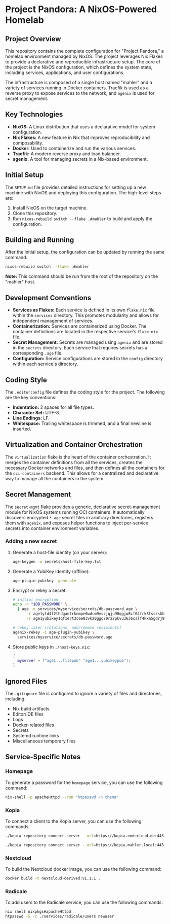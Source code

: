 # Project Pandora: A NixOS-Powered Homelab

## Project Overview

This repository contains the complete configuration for "Project Pandora," a homelab environment managed by NixOS. The project leverages Nix Flakes to provide a declarative and reproducible infrastructure setup. The core of the project is the NixOS configuration, which defines the system state, including services, applications, and user configurations.

The infrastructure is composed of a single host named "mahler" and a variety of services running in Docker containers. Traefik is used as a reverse proxy to expose services to the network, and `agenix` is used for secret management.

## Key Technologies

*   **NixOS:** A Linux distribution that uses a declarative model for system configuration.
*   **Nix Flakes:** A new feature in Nix that improves reproducibility and composability.
*   **Docker:** Used to containerize and run the various services.
*   **Traefik:** A modern reverse proxy and load balancer.
*   **agenix:** A tool for managing secrets in a Nix-based environment.

## Initial Setup

The `SETUP.md` file provides detailed instructions for setting up a new machine with NixOS and deploying this configuration. The high-level steps are:

1.  Install NixOS on the target machine.
2.  Clone this repository.
3.  Run `nixos-rebuild switch --flake .#mahler` to build and apply the configuration.

## Building and Running

After the initial setup, the configuration can be updated by running the same command:

```bash
nixos-rebuild switch --flake .#mahler
```

**Note:** This command should be run from the root of the repository on the "mahler" host.

## Development Conventions

*   **Services as Flakes:** Each service is defined in its own `flake.nix` file within the `services` directory. This promotes modularity and allows for independent management of services.
*   **Containerization:** Services are containerized using Docker. The container definitions are located in the respective service's `flake.nix` file.
*   **Secret Management:** Secrets are managed using `agenix` and are stored in the `secrets` directory. Each service that requires secrets has a corresponding `.age` file.
*   **Configuration:** Service configurations are stored in the `config` directory within each service's directory.

## Coding Style

The `.editorconfig` file defines the coding style for the project. The following are the key conventions:

*   **Indentation:** 2 spaces for all file types.
*   **Character Set:** UTF-8.
*   **Line Endings:** LF.
*   **Whitespace:** Trailing whitespace is trimmed, and a final newline is inserted.

## Virtualization and Container Orchestration

The `virtualization` flake is the heart of the container orchestration. It merges the container definitions from all the services, creates the necessary Docker networks and files, and then defines all the containers for the `oci-containers` backend. This allows for a centralized and declarative way to manage all the containers in the system.

## Secret Management

The `secret-mgmt` flake provides a generic, declarative secret-management module for NixOS systems running OCI containers. It automatically discovers encrypted `*.age` secret files in arbitrary directories, registers them with `agenix`, and exposes helper functions to inject per-service secrets into container environment variables.

### Adding a new secret

1.  Generate a host-file identity (on your server):

    ```bash
    age-keygen -o secrets/host-file-key.txt
    ```

2.  Generate a YubiKey identity (offline):

    ```bash
    age-plugin-yubikey -generate
    ```

3.  Encrypt or rekey a secret:

    ```bash
    # initial encryption
    echo -n "$DB_PASSWORD" \
      | age -o services/myservice/secrets/db-password.age \
          -r age1yld4l2thdgantrknmpe6wdcm9vszjqju98qgjw8cf64frk8lssrskhcxeq \
          -r age1yubikey1qfxert3c6e83vk20ggq70r22pkvu3636cslf4kxa5gdrj900hqf2qaxhcfa

    # rekey later (rotations, add/remove recipients)
    agenix-rekey -i age-plugin-yubikey \
      services/myservice/secrets/db-password.age
    ```

4.  Store public keys in `./host-keys.nix`:

    ```nix
    {
      myserver = ["age1...filepub" "age1...yubikeypub"];
    }
    ```

## Ignored Files

The `.gitignore` file is configured to ignore a variety of files and directories, including:

*   Nix build artifacts
*   Editor/IDE files
*   Logs
*   Docker-related files
*   Secrets
*   Systemd runtime links
*   Miscellaneous temporary files

## Service-Specific Notes

### Homepage

To generate a password for the `homepage` service, you can use the following command:

```bash
nix-shell -p apacheHttpd --run "htpasswd -n thema"
```

### Kopia

To connect a client to the Kopia server, you can use the following commands:

```bash
./kopia repository connect server --url=https://kopia.emdecloud.de:443  --override-username=matthias --override-hostname=vogel

./kopia repository connect server --url=https://kopia.mahler.local:443  --override-username=matthias --override-hostname=vogel --server-cert-fingerprint 60A5E430E21A41EA738CA1F86D76EB70330905480902F973C1659059257A825D
```

### Nextcloud

To build the Nextcloud docker image, you can use the following command:

```bash
docker build -t nextcloud-derived:v1.1.1 .
```

### Radicale

To add users to the Radicale service, you can use the following commands:

```bash
nix shell nixpkgs#apacheHttpd
htpasswd -5 -c ./services/radicale/users newuser
```